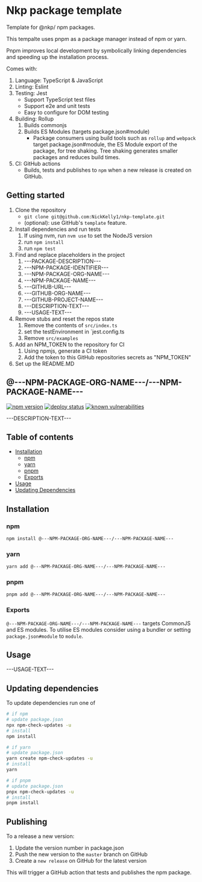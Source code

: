 # Nkp package template

Template for @nkp/ npm packages.

This tempalte uses pnpm as a package manager instead of npm or yarn.

Pnpm improves local development by symbolically linking dependencies and speeding up the installation process.

Comes with:

1. Language: TypeScript & JavaScript
2. Linting: Eslint
3. Testing: Jest
    - Support TypeScript test files
    - Support e2e and unit tests
    - Easy to configure for DOM testing
4. Building: Rollup
    1. Builds commonjs
    2. Builds ES Modules (targets package.json#module)
        - Package consumers using build tools such as `rollup` and `webpack` target package.json#module, the ES Module export of the package, for tree shaking. Tree shaking generates smaller packages and reduces build times.
5. CI: GitHub actions
    - Builds, tests and publishes to `npm` when a new release is created on GitHub.

## Getting started

1. Clone the repository
    - `git clone git@github.com:NickKelly1/nkp-template.git`
    - (optional): use GitHub's `template` feature.
2. Install dependencies and run tests
    1. If using nvm, run `nvm use` to set the NodeJS version
    2. run `npm install`
    3. run `npm test`
3. Find and replace placeholders in the project
    1. ---PACKAGE-DESCRIPTION---
    2. ---NPM-PACKAGE-IDENTIFIER---
    6. ---NPM-PACKAGE-ORG-NAME---
    7. ---NPM-PACKAGE-NAME---
    3. ---GITHUB-URL---
    4. ---GITHUB-ORG-NAME---
    5. ---GITHUB-PROJECT-NAME---
    8. ---DESCRIPTION-TEXT---
    9. ---USAGE-TEXT---
4. Remove stubs and reset the repos state
    1. Remove the contents of `src/index.ts`
    2. set the testEnvironment in `jest.config.ts
    3. Remove `src/examples`
5. Add an NPM_TOKEN to the repository for CI
    1. Using npmjs, generate a CI token
    2. Add the token to this GitHub repositories secrets as "NPM_TOKEN"
6. Set up the README.MD

## @---NPM-PACKAGE-ORG-NAME---/---NPM-PACKAGE-NAME---

[![npm version](https://badge.fury.io/js/%40---NPM-PACKAGE-ORG-NAME---%2F---NPM-PACKAGE-NAME---.svg)](https://www.npmjs.com/package/@---NPM-PACKAGE-ORG-NAME---/---NPM-PACKAGE-NAME---)
[![deploy status](https://github.com/---GITHUB-ORG-NAME---/---GITHUB-PROJECT-NAME---/actions/workflows/release.yml/badge.svg)](https://github.com/---GITHUB-ORG-NAME---/---GITHUB-PROJECT-NAME---/actions/workflows/release.yml)
[![known vulnerabilities](https://snyk.io/test/github/---GITHUB-ORG-NAME---/---GITHUB-PROJECT-NAME---/badge.svg)](https://snyk.io/test/github/---GITHUB-ORG-NAME---/---GITHUB-PROJECT-NAME---)

---DESCRIPTION-TEXT---

## Table of contents

- [Installation](#installation)
  - [npm](#npm)
  - [yarn](#yarn)
  - [pnpm](#pnpm)
  - [Exports](#exports)
- [Usage](#usage)
- [Updating Dependencies](#updating-dependencies)

## Installation

### npm

```sh
npm install @---NPM-PACKAGE-ORG-NAME---/---NPM-PACKAGE-NAME---
```

### yarn

```sh
yarn add @---NPM-PACKAGE-ORG-NAME---/---NPM-PACKAGE-NAME---
```

### pnpm

```sh
pnpm add @---NPM-PACKAGE-ORG-NAME---/---NPM-PACKAGE-NAME---
```

### Exports

`@---NPM-PACKAGE-ORG-NAME---/---NPM-PACKAGE-NAME---` targets CommonJS and ES modules. To utilise ES modules consider using a bundler or setting `package.json#module` to `module`.

## Usage

---USAGE-TEXT---

## Updating dependencies

To update dependencies run one of

```sh
# if npm
# update package.json
npx npm-check-updates -u
# install
npm install

# if yarn
# update package.json
yarn create npm-check-updates -u
# install
yarn

# if pnpm
# update package.json
pnpx npm-check-updates -u
# install
pnpm install
```

## Publishing

To a release a new version:

1. Update the version number in package.json
2. Push the new version to the `master` branch on GitHub
3. Create a `new release` on GitHub for the latest version

This will trigger a GitHub action that tests and publishes the npm package.
